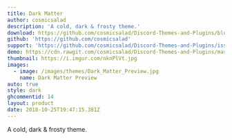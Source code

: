 ```yaml
---
title: Dark Matter
author: cosmicsalad
description: 'A cold, dark & frosty theme.'
download: https://github.com/cosmicsalad/Discord-Themes-and-Plugins/blob/master/themes/DarkMatter/DarkMatter.theme.css
github: 'https://github.com/cosmicsalad'
support: 'https://github.com/cosmicsalad/Discord-Themes-and-Plugins/issues'
demo: https://cdn.rawgit.com/cosmicsalad/Discord-Themes-and-Plugins/master/themes/DarkMatter/DarkMatter.theme.css
thumbnail: https://i.imgur.com/nknPlVt.jpg
images:
  - image: /images/themes/Dark_Matter_Preview.jpg
    name: Dark Matter Preview
auto: true
style: dark
ghcommentid: 14
layout: product
date: 2018-10-25T19:47:15.381Z
---
```

A cold, dark & frosty theme.